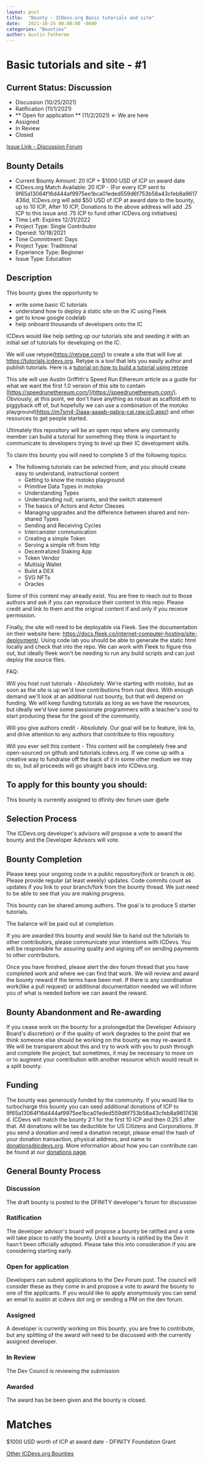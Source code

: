 ```yaml
---
layout: post
title:  "Bounty - ICDevs.org Basic tutorials and site"
date:   2021-10-25 00:00:00 -0600
categories: "Bounties"
author: Austin Fatheree
---
```


# Basic tutorials and site - #1

## Current Status: Discussion

* Discussion (10/25/2021)
* Ratification (11/1/2021)
* ** Open for application ** (11/2/2021) <- We are here
* Assigned
* In Review
* Closed

[Issue Link - Discussion Forum](https://forum.dfinity.org/t/icdevs-org-bounty-1-basic-tutorial-and-site/8136/2)

## Bounty Details

* Current Bounty Amount: 20 ICP + $1000 USD of ICP on award date
* ICDevs.org Match Available: 20 ICP - (For every ICP sent to 9f65a13064f16d444af9975ee1bca01eded559d6f753b58a43cfeb8a9617436d, ICDevs.org will add $50 USD of ICP at award date to the bounty, up to 10 ICP, After 10 ICP, Donations to the above address will add .25 ICP to this issue and .75 ICP to fund other ICDevs.org initiatives)
* Time Left: Expires 12/31/2022
* Project Type: Single Contributor
* Opened: 10/18/2021
* Time Commitment: Days
* Project Type: Traditional
* Experience Type: Beginner
* Issue Type: Education

## Description

This bounty gives the opportunity to

* write some basic IC tutorials
* understand how to deploy a static site on the IC using Fleek
* get to know google codelab
* help onboard thousands of developers onto the IC

ICDevs would like help setting up our tutorials site and seeding it with an initial set of tutorials for developing on the IC.

We will use retype(https://retype.com/) to create a site that will live at https://tutorials.icdevs.org. Retype is a tool that lets you easily author and publish tutorials. Here is a [tutorial on how to build a tutorial using retype](https://tutorials.icdevs.org/contribute/how-to/)

This site will use Austin Griffith's Speed Run Ethereum article as a guide for what we want the first 1.0 version of this site to contain [https://speedrunethereum.com/](https://speedrunethereum.com/). Obviously, at this point, we don't have anything as robust as scaffold.eth to piggyback off of, but hopefully we can use a combination of the motoko playground(https://m7sm4-2iaaa-aaaab-qabra-cai.raw.ic0.app/) and other resources to get people started.

Ultimately this repository will be an open repo where any community member can build a tutorial for something they think is important to communicate to developers trying to level up their IC development skills.

To claim this bounty you will need to complete 5 of the following topics:

* The following tutorials can be selected from, and you should create easy to understand, instructional content
    * Getting to know the motoko playground
    * Primitive Data Types in motoko
    * Understanding Types
    * Understanding null, variants, and the switch statement
    * The basics of Actors and Actor Classes
    * Managing upgrades and the difference between shared and non-shared Types
    * Sending and Receiving Cycles
    * Intercanister communication
    * Creating a simple Token
    * Serving a simple nft from http
    * Decentralized Staking App
    * Token Vendor
    * Multisig Wallet
    * Build a DEX
    * SVG NFTs
    * Oracles

Some of this content may already exist. You are free to reach out to those authors and ask if you can reproduce their content in this repo. Please credit and link to them and the original content if and only if you receive permission.

Finally, the site will need to be deployable via Fleek. See the documentation on their website here:  https://docs.fleek.co/internet-computer-hosting/site-deployment/.  Using code lab you should be able to generate the static html locally and check that into the repo.  We can work with Fleek to figure this out, but ideally fleek won't be needing to run any build scripts and can just deploy the source files.

FAQ:

Will you host rust tutorials - Absolutely. We're starting with motoko, but as soon as the site is up we'd love contributions from rust devs.  With enough demand we'll look at an additional rust bounty, but that will depend on funding.  We will keep funding tutorials as long as we have the resources, but ideally we'd love some passionate programmers with a teacher's soul to start producing these for the good of the community.

Will you give authors credit - Absolutely.  Our goal will be to feature, link to, and drive attention to any authors that contribute to this repository.

Will you ever sell this content - This content will be completely free and open-sourced on github and tutorials.icdevs.org. If we come up with a creative way to fundraise off the back of it in some other medium we may do so, but all proceeds will go straight back into ICDevs.org.

## To apply for this bounty you should:

This bounty is currently assigned to dfinity dev forum user @efe

## Selection Process

The ICDevs.org developer's advisors will propose a vote to award the bounty and the Developer Advisors will vote.

## Bounty Completion

Please keep your ongoing code in a public repository(fork or branch is ok). Please provide regular (at least weekly) updates.  Code commits count as updates if you link to your branch/fork from the bounty thread.  We just need to be able to see that you are making progress.

This bounty can be shared among authors.  The goal is to produce 5 starter tutorials.

The balance will be paid out at completion.

If you are awarded this bounty and would like to hand out the tutorials to other contributors, please communicate your intentions with ICDevs. You will be responsible for assuring quality and signing off on sending payments to other contributors.

Once you have finished, please alert the dev forum thread that you have completed work and where we can find that work.  We will review and award the bounty reward if the terms have been met.  If there is any coordination work(like a pull request) or additional documentation needed we will inform you of what is needed before we can award the reward.

## Bounty Abandonment and Re-awarding

If you cease work on the bounty for a prolonged(at the Developer Advisory Board's discretion) or if the quality of work degrades to the point that we think someone else should be working on the bounty we may re-award it.  We will be transparent about this and try to work with you to push through and complete the project, but sometimes, it may be necessary to move on or to augment your contribution with another resource which would result in a split bounty.

## Funding

The bounty was generously funded by the community. If you would like to turbocharge this bounty you can seed additional donations of ICP to 9f65a13064f16d444af9975ee1bca01eded559d6f753b58a43cfeb8a9617436d.  ICDevs will match the bounty 2:1 for the first 10 ICP and then 0.25:1 after that.  All donations will be tax deductible for US Citizens and Corporations.  If you send a donation and need a donation receipt, please email the hash of your donation transaction, physical address, and name to donations@icdevs.org.  More information about how you can contribute can be found at our [donations page](https://icdevs.org/donations.html).

## General Bounty Process

### Discussion

The draft bounty is posted to the DFINITY developer's forum for discussion

### Ratification

The developer advisor's board will propose a bounty be ratified and a vote will take place to ratify the bounty.  Until a bounty is ratified by the Dev it hasn't been officially adopted. Please take this into consideration if you are considering starting early.

### Open for application

Developers can submit applications to the Dev Forum post.  The council will consider these as they come in and propose a vote to award the bounty to one of the applicants.  If you would like to apply anonymously you can send an email to austin at icdevs dot org or sending a PM on the dev forum.

### Assigned

A developer is currently working on this bounty, you are free to contribute, but any splitting of the award will need to be discussed with the currently assigned developer.

### In Review

The Dev Council is reviewing the submission

### Awarded

The award has be been given and the bounty is closed.

# Matches

$1000 USD worth of ICP at award date - DFINITY Foundation Grant


[Other ICDevs.org Bounties](https://icdevs.org/bounties.html)


